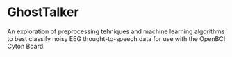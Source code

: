 # GhostTalker
An exploration of preprocessing tehniques and machine learning algorithms to best classify noisy EEG thought-to-speech data for use with the OpenBCI Cyton Board.
